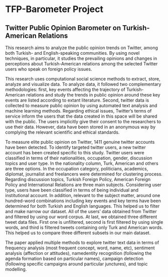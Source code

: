 # TFP-Barometer Project

## Twitter Public Opinion Barometer on Turkish-American Relations

This research aims to analyze the public opinion trends on Twitter, among both Turkish- and English-speaking communities. By using novel techniques, in particular, it studies the prevailing opinions and changes in perceptions about Turkish-American relations among the selected Twitter users who speak on foreign policy issues.

This research uses computational social science methods to extract, store, analyze and visualize data. To analyze data, it followed two complementary methodologies: first, key events affecting the trajectory of Turkish-American relations and study the trends in public opinion around these key events are listed according to extant literature. Second, twitter data is collected to measure public opinion by using automated text analysis and machine learning methods. Regarding ethical issues, Twitter’s terms of service inform the users that the data created in this space will be shared with the public. The users implicitly give their consent to the researchers to use their data. However, data have been stored in an anonymous way by complying the relevant scientific and ethical standards.

To measure elite public opinion on Twitter, 1411 genuine twitter accounts have been detected. To identify targeted twitter users, a new twitter account has been created specific to this study. Twitter users were classified in terms of their nationalities, occupation, gender, discussion topics and user type. In the nationality column, Turk, American and others are three options. In the occupation category, politicians, academics, diplomat, journalist and freelancers were determined for clustering process. Regarding discussion topics, Turkish Foreign Policy, American Foreign Policy and International Relations are three main subjects. Considering user type, users have been classified in terms of being individual and institutional account. In addition, relevant to the subject matter, around one hundred-word combinations including key events and key terms have been determined for both Turkish and English languages. This helped us to filter and make narrow our dataset. All of the users’ data obtained from Twitter and filtered by using our word corpus. At last, we obtained three different tweet data files. First one is unfiltered, second is first filtered by using single words, and third is filtered tweets containing only Turk and American words. This helped us to compare three different subsets in our main dataset.

The paper applied multiple methods to explore twitter text data in terms of frequency analysis (most frequent concept, word, name, etc), sentiment analysis (affection or attitudes), namedentity recognition (following the agenda formation based on particular names), campaign detection (following specific campaigns around particular junctures), and topic modelling.
